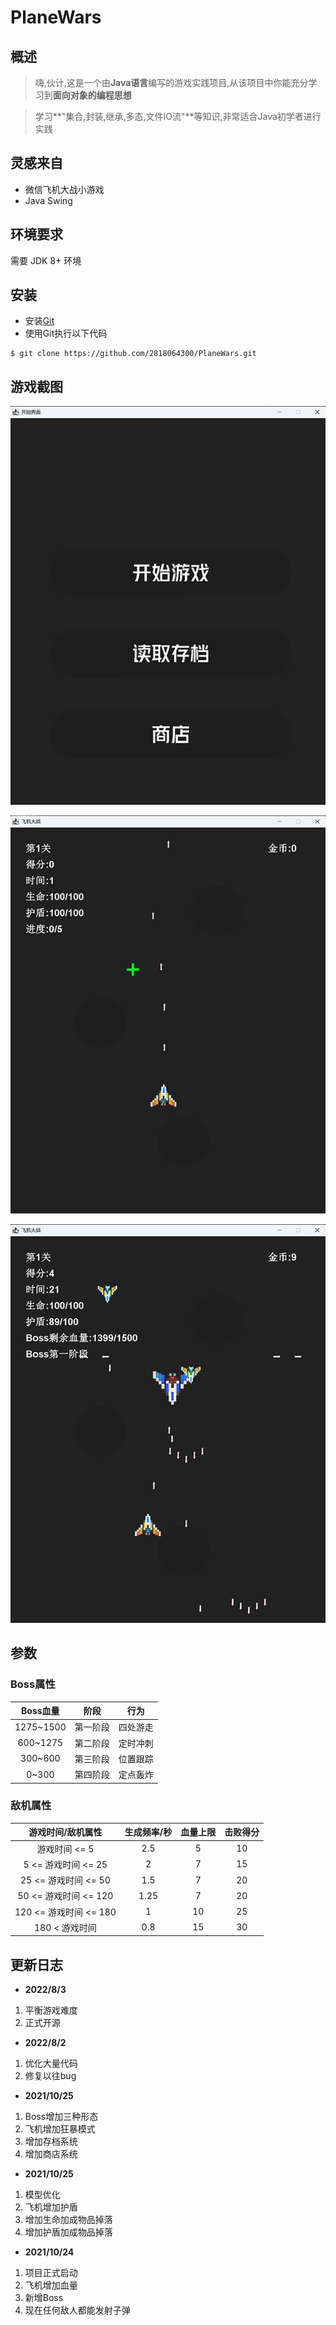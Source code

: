 # PlaneWars

## 概述

> 嗨,伙计,这是一个由**Java语言**编写的游戏实践项目,从该项目中你能充分学习到**面向对象的编程思想**

> 学习**"集合,封装,继承,多态,文件IO流"**等知识,非常适合Java初学者进行实践

## 灵感来自

- 微信飞机大战小游戏
- Java Swing

## 环境要求

需要 JDK 8+ 环境

## 安装

- 安装[Git](https://git-scm.com/)
- 使用Git执行以下代码

```
$ git clone https://github.com/2818064300/PlaneWars.git
```

## 游戏截图

![截图1](https://github.com/2818064300/PlaneWars/blob/master/intro/img1.png)

![截图2](https://github.com/2818064300/PlaneWars/blob/master/intro/img2.png)

![截图3](https://github.com/2818064300/PlaneWars/blob/master/intro/img3.png)

## 参数

### Boss属性

| Boss血量  |   阶段   |   行为   |
| :-------: | :------: | :------: |
| 1275~1500 | 第一阶段 | 四处游走 |
| 600~1275  | 第二阶段 | 定时冲刺 |
|  300~600  | 第三阶段 | 位置跟踪 |
|   0~300   | 第四阶段 | 定点轰炸 |

### 敌机属性

|   游戏时间/敌机属性    | 生成频率/秒 | 血量上限 | 击败得分 |
| :--------------------: | :---------: | :------: | :------: |
|     游戏时间 <= 5      |     2.5     |    5     |    10    |
|  5 <= 游戏时间 <= 25   |      2      |    7     |    15    |
|  25 <= 游戏时间 <= 50  |     1.5     |    7     |    20    |
| 50 <= 游戏时间 <= 120  |    1.25     |    7     |    20    |
| 120 <= 游戏时间 <= 180 |      1      |    10    |    25    |
|     180 < 游戏时间     |     0.8     |    15    |    30    |

## 更新日志

- **2022/8/3**

1. 平衡游戏难度
2. 正式开源

- **2022/8/2**

1. 优化大量代码
2. 修复以往bug

- **2021/10/25**

1. Boss增加三种形态
2. 飞机增加狂暴模式
3. 增加存档系统
4. 增加商店系统

- **2021/10/25**

1. 模型优化
2. 飞机增加护盾
3. 增加生命加成物品掉落
4. 增加护盾加成物品掉落

- **2021/10/24**

1. 项目正式启动
2. 飞机增加血量
3. 新增Boss
4. 现在任何敌人都能发射子弹

